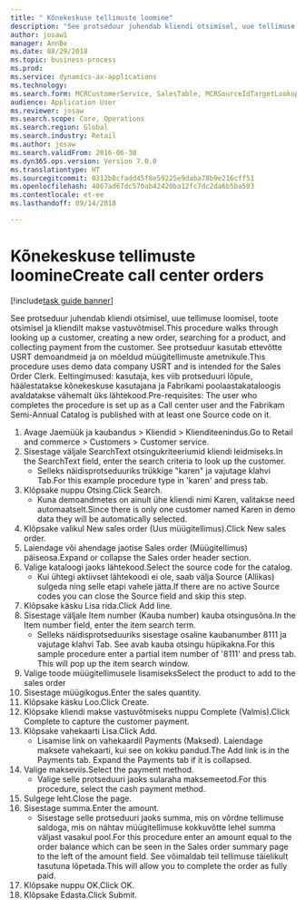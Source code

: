 ```yaml
--- 
title: " Kõnekeskuse tellimuste loomine"
description: "See protseduur juhendab kliendi otsimisel, uue tellimuse loomisel, toote otsimisel ja kliendilt makse vastuvõtmisel."
author: josaw1
manager: AnnBe
ms.date: 08/29/2018
ms.topic: business-process
ms.prod: 
ms.service: dynamics-ax-applications
ms.technology: 
ms.search.form: MCRCustomerService, SalesTable, MCRSourceIdTargetLookup, MCRSalesQuickQuote, MCRSalesOrderRecap, MCRCustPaymDialog, MCRCustPaymLookup
audience: Application User
ms.reviewer: josaw
ms.search.scope: Core, Operations
ms.search.region: Global
ms.search.industry: Retail
ms.author: josaw
ms.search.validFrom: 2016-06-30
ms.dyn365.ops.version: Version 7.0.0
ms.translationtype: HT
ms.sourcegitcommit: 0312b8cfadd45f8e59225e9daba78b9e216cff51
ms.openlocfilehash: 4867ad67dc570ab42420ba12fc7dc2da6b5ba503
ms.contentlocale: et-ee
ms.lasthandoff: 09/14/2018

---
```

# <a name="create-call-center-orders"></a><span data-ttu-id="c2311-103"> Kõnekeskuse tellimuste loomine</span><span class="sxs-lookup"><span data-stu-id="c2311-103">Create call center orders</span></span>

[!include[task guide banner](../includes/task-guide-banner.md)]

<span data-ttu-id="c2311-104">See protseduur juhendab kliendi otsimisel, uue tellimuse loomisel, toote otsimisel ja kliendilt makse vastuvõtmisel.</span><span class="sxs-lookup"><span data-stu-id="c2311-104">This procedure walks through looking up a customer, creating a new order, searching for a product, and collecting payment from the customer.</span></span> <span data-ttu-id="c2311-105">See protseduur kasutab ettevõtte USRT demoandmeid ja on mõeldud müügitellimuste ametnikule.</span><span class="sxs-lookup"><span data-stu-id="c2311-105">This procedure uses demo data company USRT and is intended for the Sales Order Clerk.</span></span> <span data-ttu-id="c2311-106">Eeltingimused: kasutaja, kes viib protseduuri lõpule, häälestatakse kõnekeskuse kasutajana ja Fabrikami poolaastakataloogis avaldatakse vähemalt üks lähtekood.</span><span class="sxs-lookup"><span data-stu-id="c2311-106">Pre-requisites:  The user who completes the procedure is set up as a Call center user and the Fabrikam Semi-Annual Catalog is published with at least one Source code on it.</span></span>

1. <span data-ttu-id="c2311-107">Avage Jaemüük ja kaubandus > Kliendid > Klienditeenindus.</span><span class="sxs-lookup"><span data-stu-id="c2311-107">Go to Retail and commerce > Customers > Customer service.</span></span>
2. <span data-ttu-id="c2311-108">Sisestage väljale SearchText otsingukriteeriumid kliendi leidmiseks.</span><span class="sxs-lookup"><span data-stu-id="c2311-108">In the SearchText field, enter the search criteria to look up the customer.</span></span>
    * <span data-ttu-id="c2311-109">Selleks näidisprotseduuriks trükkige "karen" ja vajutage klahvi Tab.</span><span class="sxs-lookup"><span data-stu-id="c2311-109">For this example procedure type in 'karen' and press tab.</span></span>  
3. <span data-ttu-id="c2311-110">Klõpsake nuppu Otsing.</span><span class="sxs-lookup"><span data-stu-id="c2311-110">Click Search.</span></span>
    * <span data-ttu-id="c2311-111">Kuna demoandmetes on ainult ühe kliendi nimi Karen, valitakse need automaatselt.</span><span class="sxs-lookup"><span data-stu-id="c2311-111">Since there is only one customer named Karen in demo data they will be automatically selected.</span></span>  
4. <span data-ttu-id="c2311-112">Klõpsake valikul New sales order (Uus müügitellimus).</span><span class="sxs-lookup"><span data-stu-id="c2311-112">Click New sales order.</span></span>
5. <span data-ttu-id="c2311-113">Laiendage või ahendage jaotise Sales order (Müügitellimus) päiseosa.</span><span class="sxs-lookup"><span data-stu-id="c2311-113">Expand or collapse the Sales order header section.</span></span>
6. <span data-ttu-id="c2311-114">Valige kataloogi jaoks lähtekood.</span><span class="sxs-lookup"><span data-stu-id="c2311-114">Select the source code for the catalog.</span></span>
    * <span data-ttu-id="c2311-115">Kui ühtegi aktiivset lähtekoodi ei ole, saab välja Source (Allikas) sulgeda ning selle etapi vahele jätta.</span><span class="sxs-lookup"><span data-stu-id="c2311-115">If there are no active Source codes you can close the Source field and skip this step.</span></span>  
7. <span data-ttu-id="c2311-116">Klõpsake käsku Lisa rida.</span><span class="sxs-lookup"><span data-stu-id="c2311-116">Click Add line.</span></span>
8. <span data-ttu-id="c2311-117">Sisestage väljale Item number (Kauba number) kauba otsingusõna.</span><span class="sxs-lookup"><span data-stu-id="c2311-117">In the Item number field, enter the item search term.</span></span>
    * <span data-ttu-id="c2311-118">Selleks näidisprotseduuriks sisestage osaline kaubanumber 8111 ja vajutage klahvi Tab. See avab kauba otsingu hüpikakna.</span><span class="sxs-lookup"><span data-stu-id="c2311-118">For this sample procedure enter a partial item number of '8111' and press tab. This will pop up the item search window.</span></span>  
9. <span data-ttu-id="c2311-119">Valige toode müügitellimusele lisamiseks</span><span class="sxs-lookup"><span data-stu-id="c2311-119">Select the product to add to the sales order</span></span>
10. <span data-ttu-id="c2311-120">Sisestage müügikogus.</span><span class="sxs-lookup"><span data-stu-id="c2311-120">Enter the sales quantity.</span></span>
11. <span data-ttu-id="c2311-121">Klõpsake käsku Loo.</span><span class="sxs-lookup"><span data-stu-id="c2311-121">Click Create.</span></span>
12. <span data-ttu-id="c2311-122">Klõpsake kliendi makse vastuvõtmiseks nuppu Complete (Valmis).</span><span class="sxs-lookup"><span data-stu-id="c2311-122">Click Complete to capture the customer payment.</span></span>
13. <span data-ttu-id="c2311-123">Klõpsake vahekaarti Lisa.</span><span class="sxs-lookup"><span data-stu-id="c2311-123">Click Add.</span></span>
    * <span data-ttu-id="c2311-124">Lisamise link on vahekaardil Payments (Maksed). Laiendage maksete vahekaarti, kui see on kokku pandud.</span><span class="sxs-lookup"><span data-stu-id="c2311-124">The Add link is in the Payments tab. Expand the Payments tab if it is collapsed.</span></span>  
14. <span data-ttu-id="c2311-125">Valige makseviis.</span><span class="sxs-lookup"><span data-stu-id="c2311-125">Select the payment method.</span></span>
    * <span data-ttu-id="c2311-126">Valige selle protseduuri jaoks sularaha maksemeetod.</span><span class="sxs-lookup"><span data-stu-id="c2311-126">For this procedure, select the cash payment method.</span></span>  
15. <span data-ttu-id="c2311-127">Sulgege leht.</span><span class="sxs-lookup"><span data-stu-id="c2311-127">Close the page.</span></span>
16. <span data-ttu-id="c2311-128">Sisestage summa.</span><span class="sxs-lookup"><span data-stu-id="c2311-128">Enter the amount.</span></span>
    * <span data-ttu-id="c2311-129">Sisestage selle protseduuri jaoks summa, mis on võrdne tellimuse saldoga, mis on nähtav müügitellimuse kokkuvõtte lehel summa väljast vasakul pool.</span><span class="sxs-lookup"><span data-stu-id="c2311-129">For this procedure enter an amount equal to the order balance which can be seen in the Sales order summary page to the left of the amount field.</span></span> <span data-ttu-id="c2311-130">See võimaldab teil tellimuse täielikult tasutuna lõpetada.</span><span class="sxs-lookup"><span data-stu-id="c2311-130">This will allow you to complete the order as fully paid.</span></span>  
17. <span data-ttu-id="c2311-131">Klõpsake nuppu OK.</span><span class="sxs-lookup"><span data-stu-id="c2311-131">Click OK.</span></span>
18. <span data-ttu-id="c2311-132">Klõpsake Edasta.</span><span class="sxs-lookup"><span data-stu-id="c2311-132">Click Submit.</span></span>


